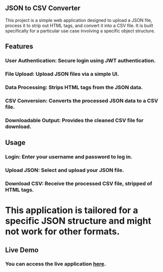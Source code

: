 ## JSON to CSV Converter

This project is a simple web application designed to upload a JSON file, process it to strip out HTML tags, and convert it into a CSV file. It is built specifically for a particular use case involving a specific object structure.

## Features

### User Authentication: Secure login using JWT authentication.
### File Upload: Upload JSON files via a simple UI.
### Data Processing: Strips HTML tags from the JSON data.
### CSV Conversion: Converts the processed JSON data to a CSV file.
### Downloadable Output: Provides the cleaned CSV file for download.

## Usage

### Login: Enter your username and password to log in.
### Upload JSON: Select and upload your JSON file.
### Download CSV: Receive the processed CSV file, stripped of HTML tags.

# This application is tailored for a specific JSON structure and might not work for other formats.

## Live Demo

### You can access the live application [here](https://json-csv-two.vercel.app/).
